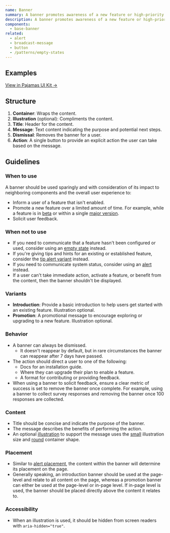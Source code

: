 ```yaml
---
name: Banner
summary: A banner promotes awareness of a new feature or high-priority research initiative.
description: A banner promotes awareness of a new feature or high-priority research initiative.
components:
  - base-banner
related:
  - alert
  - broadcast-message
  - button
  - /patterns/empty-states
---
```


## Examples

<story-viewer component="base-banner" story="introduction"></story-viewer>

<story-viewer component="base-banner"></story-viewer>

<story-viewer component="base-banner" story="no-image" title="Promotion"></story-viewer>

[View in Pajamas UI Kit →](https://www.figma.com/file/qEddyqCrI7kPSBjGmwkZzQ/%F0%9F%93%99-Component-library?type=design&node-id=425-4&mode=design)

## Structure

<figure-img alt="Numbered diagram of a banner structure" label="Banner structure" src="/img/banner-structure.svg"></figure-img>

1. **Container**: Wraps the content.
1. **Illustration** (optional): Compliments the content.
1. **Title**: Header for the content.
1. **Message**: Text content indicating the purpose and potential next steps.
1. **Dismissal**: Removes the banner for a user.
1. **Action**: A single button to provide an explicit action the user can take based on the message.

## Guidelines

### When to use

A banner should be used sparingly and with consideration of its impact to neighboring components and the overall user experience to:

- Inform a user of a feature that isn't enabled.
- Promote a new feature over a limited amount of time. For example, while a feature is in [beta](https://docs.gitlab.com/ee/policy/experiment-beta-support.html#beta-features) or within a single [major version](https://docs.gitlab.com/ee/policy/maintenance.html#versioning).
- Solicit user feedback.

### When not to use

- If you need to communicate that a feature hasn't been configured or used, consider using an [empty state](/patterns/empty-states) instead.
- If you're giving tips and hints for an existing or established feature, consider the [tip alert variant](/components/alert#variants) instead.
- If you need to communicate system status, consider using an [alert](/components/alert) instead.
- If a user can't take immediate action, activate a feature, or benefit from the content, then the banner shouldn't be displayed.

### Variants

- **Introduction**: Provide a basic introduction to help users get started with an existing feature. Illustration optional.
- **Promotion**: A promotional message to encourage exploring or upgrading to a new feature. Illustration optional.

### Behavior

- A banner can always be dismissed.
  - It doesn't reappear by default, but in rare circumstances the banner can reappear after 7 days have passed.
- The action should direct a user to one of the following:
  - Docs for an installation guide.
  - Where they can upgrade their plan to enable a feature.
  - A format for contributing or providing feedback.
- When using a banner to solicit feedback, ensure a clear metric of success is set to remove the banner once complete. For example, using a banner to collect survey responses and removing the banner once 100 responses are collected.

### Content

- Title should be concise and indicate the purpose of the banner.
- The message describes the benefits of performing the action.
- An optional [illustration](/product-foundations/illustration) to support the message uses the [small](/product-foundations/illustration#grid-and-size) illustration size and [round](/product-foundations/illustration#shape) container shape.

### Placement

- Similar to [alert placement](/components/alert#placement), the content within the banner will determine its placement on the page.
- Generally speaking, an introduction banner should be used at the page-level and relate to all content on the page, whereas a promotion banner can either be used at the page-level or in-page level. If in-page level is used, the banner should be placed directly above the content it relates to.

<figure-img alt="Page level banner position" label="Introduction banner at the top of the page" src="/img/banner-page-level.svg" width="332"></figure-img>

<figure-img alt="Page level banner position" label="In-page banner above the content it relates to" src="/img/banner-in-page.svg" width="332"></figure-img>

### Accessibility

- When an illustration is used, it should be hidden from screen readers with `aria-hidden="true"`.

